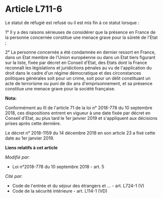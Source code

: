 # Article L711-6

Le statut de réfugié est refusé ou il est mis fin à ce statut lorsque :

1° Il y a des raisons sérieuses de considérer que la présence en France de la personne concernée constitue une menace grave
pour la sûreté de l'Etat ;

2° La personne concernée a été condamnée en dernier ressort en France, dans un Etat membre de l'Union européenne ou dans un
Etat tiers figurant sur la liste, fixée par décret en Conseil d'Etat, des Etats dont la France reconnaît les législations et
juridictions pénales au vu de l'application du droit dans le cadre d'un régime démocratique et des circonstances politiques
générales soit pour un crime, soit pour un délit constituant un acte de terrorisme ou puni de dix ans d'emprisonnement, et sa
présence constitue une menace grave pour la société française.

**Nota:**

Conformément au III de l'article 71 de la loi n° 2018-778 du 10 septembre 2018, ces dispositions entrent en vigueur à une
date fixée par décret en Conseil d'Etat, au plus tard le 1er janvier 2019 et s'appliquent aux décisions prises après cette
dernière.

Le décret n° 2018-1159 du 14 décembre 2018 en son article 23 a fixé cette date au 1er janvier 2019.

**Liens relatifs à cet article**

_Modifié par_:

  - Loi n°2018-778 du 10 septembre 2018 - art. 5

_Cité par_:

  - Code de l'entrée et du séjour des étrangers et ... - art. L724-1 (V)
  - Code de la sécurité intérieure - art. L114-1 (VD)
